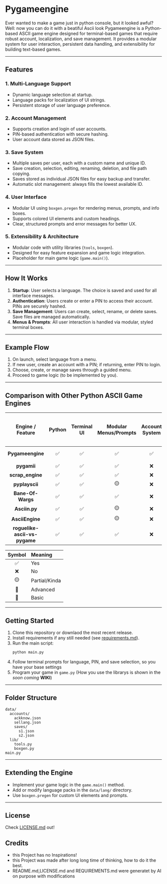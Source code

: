 # Pygameengine
Ever wanted to make a game just in python console, but it looked awful? Well: now you can do it with a beatiful Ascii look
Pygameengine is a Python-based ASCII game engine designed for terminal-based games that require robust account, localization, and save management. It provides a modular system for user interaction, persistent data handling, and extensibility for building text-based games.

---

## Features

### 1. Multi-Language Support
- Dynamic language selection at startup.
- Language packs for localization of UI strings.
- Persistent storage of user language preference.

### 2. Account Management
- Supports creation and login of user accounts.
- PIN-based authentication with secure hashing.
- User account data stored as JSON files.

### 3. Save System
- Multiple saves per user, each with a custom name and unique ID.
- Save creation, selection, editing, renaming, deletion, and file path copying.
- Saves stored as individual JSON files for easy backup and transfer.
- Automatic slot management: always fills the lowest available ID.

### 4. User Interface
- Modular UI using `boxgen.pregen` for rendering menus, prompts, and info boxes.
- Supports colored UI elements and custom headings.
- Clear, structured prompts and error messages for better UX.

### 5. Extensibility & Architecture
- Modular code with utility libraries (`tools`, `boxgen`).
- Designed for easy feature expansion and game logic integration.
- Placeholder for main game logic (`game.main()`).

---

## How It Works

1. **Startup**: User selects a language. The choice is saved and used for all interface messages.
2. **Authentication**: Users create or enter a PIN to access their account. PINs are securely hashed.
3. **Save Management**: Users can create, select, rename, or delete saves. Save files are managed automatically.
4. **Menus & Prompts**: All user interaction is handled via modular, styled terminal boxes.

---

## Example Flow

1. On launch, select language from a menu.
2. If new user, create an account with a PIN; if returning, enter PIN to login.
3. Choose, create, or manage saves through a guided menu.
4. Proceed to game logic (to be implemented by you).

---

## Comparison with Other Python ASCII Game Engines

| Engine / Feature             | Python | Terminal UI | Modular Menus/Prompts | Account System | Multi-language Support | PIN Authentication | Save System      | File-based Persistence | Extensible Architecture | Made for Text-Based Game |
|:---------------------------:|:------:|:-----------:|:---------------------:|:--------------:|:---------------------:|:------------------:|:-----------------:|:----------------------:|:-----------------------:|:------------------------:|
| **Pygameengine**            | ✅     | ✅          | ✅                    | ✅             | ✅                    | ✅                 | 🔷 Advanced       | JSON                   | ✅                      | ✅                       |
| **pygamii**                 | ✅     | ✅          | ✅                    | ❌             | 🟡                    | ❌                 | 🔹 Basic          | JSON                   | ✅                      | ✅                       |
| **scrap_engine**            | ✅     | ✅          | ✅                    | ❌             | ❌                    | ❌                 | 🔹 Basic          | JSON                   | ✅                      | ✅                       |
| **pyplayscii**              | ✅     | ✅          | 🟡                    | ❌             | ❌                    | ❌                 | 🔹 Basic          | JSON                   | ✅                      | ✅                       |
| **Bane-Of-Wargs**           | ✅     | ✅          | ✅                    | ❌             | ❌                    | ❌                 | 🔷 Advanced       | JSON                   | ✅                      | ✅                       |
| **Asciin.py**               | ✅     | ✅          | 🟡                    | ❌             | ❌                    | ❌                 | ❌                | ❌                     | ✅                      | ✅                       |
| **AsciiEngine**             | ✅     | ✅          | 🟡                    | ❌             | ❌                    | ❌                 | ❌                | ❌                     | ✅                      | ✅                       |
| **roguelike-ascii-vs-pygame** | ✅   | ✅          | ✅                    | ❌             | ❌                    | ❌                 | 🔹 Basic          | JSON                   | 🟡                      | Example Only             |

| Symbol   | Meaning            |
|:--------:|:-------------------|
| ✅       | Yes                |
| ❌       | No                 |
| 🟡       | Partial/Kinda      |
| 🔷       | Advanced           |
| 🔹       | Basic              |

---

## Getting Started

1. Clone this repository or downlaod the most recent release.
2. Install requirements if any still needed (see [requirements.md](requirements.md)).
3. Run the main script:
   ```bash
   python main.py
   ```
4. Follow terminal prompts for language, PIN, and save selection, so you have your base settings
5. Program your game in `game.py` (How you use the librarys is shown in the _soon coming_ **WIKI**)
---

## Folder Structure

```
data/
  accounts/
    ackknow.json
    sellang.json
    saves/
      s1.json
      s2.json
  lib/
    tools.py
    boxgen.py
main.py
```

---

## Extending the Engine

- Implement your game logic in the `game.main()` method.
- Add or modify language packs in the `data/lang/` directory.
- Use `boxgen.pregen` for custom UI elements and prompts.

---

## License

Check [LICENSE.md](LICENSE.md) out!

## Credits

- this Project has no Inspirations!
- this Project was made after long long time of thinking, how to do it the best.
- README.md,LICENSE.md and REQUIREMENTS.md were generatet by AI on purpose with modifications
